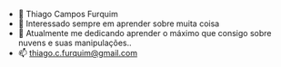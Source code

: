 - 👋 Thiago Campos Furquim
- 👀 Interessado sempre em aprender sobre muita coisa
- 🌱 Atualmente me dedicando aprender o máximo que consigo sobre nuvens e suas manipulações..
- 📫 thiago.c.furquim@gmail.com

<!---
TCFurquim/TCFurquim is a ✨ special ✨ repository because its `README.md` (this file) appears on your GitHub profile.
You can click the Preview link to take a look at your changes.
--->

